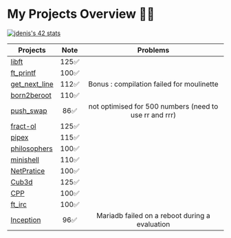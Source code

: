 # My Projects Overview 🏊🏻

[![jdenis's 42 stats](https://badge.mediaplus.ma/starryblue/jdenis?1337Badge=off&UM6P=off)](https://profile.intra.42.fr/)

| Projects               | Note   | Problems  |
|------------------------|--------|----------|
| [libft](./libft/)                 | <div align="center">125✅</div>  |  |
| [ft_printf](./ft_printf/)         | <div align="center">100✅</div>  |  |
| [get_next_line](./get_next_line/) | <div align="center">112✅</div>  | <div align="center">Bonus : compilation failed for moulinette</div> |
| [born2beroot](./born2beroot/)     | <div align="center">110✅</div>  |  |
| [push_swap](./push_swap/)         | <div align="center">86✅</div>   | <div align="center">not optimised for 500 numbers (need to use rr and rrr)</div> |
| [fract-ol](./fract-ol/)           | <div align="center">125✅</div>  |  |
| [pipex](./pipex/)                 | <div align="center">115✅</div>  |  |
| [philosophers](./philosophers/)   | <div align="center">100✅</div>  |  |
| [minishell](./minishell/)         | <div align="center">110✅</div>  |  |
| [NetPratice](./NetPratice/)       | <div align="center">100✅</div>  |  |
| [Cub3d](./Cub3d/)                 | <div align="center">125✅</div>  |  |
| [CPP](./CPP/)                     | <div align="center">100✅</div>  |  |
| [ft_irc](./ft_irc/)               | <div align="center">100✅</div>  |  |
| [Inception](./Inception/)         | <div align="center">96✅</div>   | <div align="center">Mariadb failed on a reboot during a evaluation</div> |

